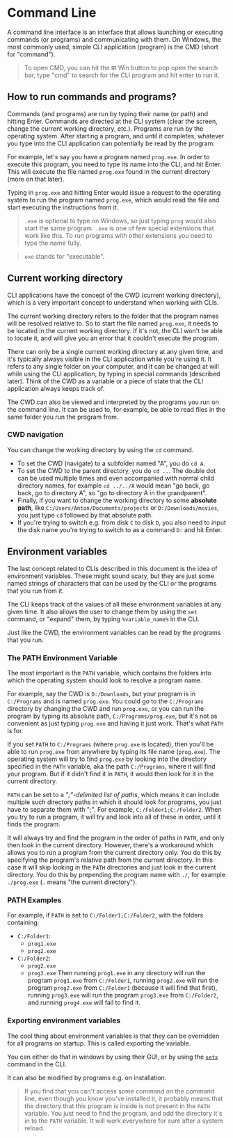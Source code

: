 # Command Line

A command line interface is an interface that allows launching or executing commands (or programs)
and communicating with them.
On Windows, the most commonly used, simple CLI application (program) is the CMD (short for "command").

> To open CMD, you can hit the ⊞ Win button to pop open the search bar, 
> type "cmd" to search for the CLI program and hit enter to run it.

## How to run commands and programs?

Commands (and programs) are run by typing their name (or path) and hitting Enter.
Commands are directed at the CLI system (clear the screen, change the current working directory, etc.).
Programs are run by the operating system.
After starting a program, and until it completes,
whatever you type into the CLI application can potentially be read by the program.

For example, let's say you have a program named `prog.exe`.
In order to execute this program, you need to type its name into the CLI, and hit Enter. 
This will execute the file named `prog.exe` found in the current directory (more on that later).

Typing in `prog.exe` and hitting Enter would issue a request to the operating system to run the program named `prog.exe`,
which would read the file and start executing the instructions from it.

> `.exe` is optional to type on Windows, so just typing `prog` would also start the same program.
> `.exe` is one of few special extensions that work like this.
> To run programs with other extensions you need to type the name fully.

> `exe` stands for "executable".

## Current working directory

CLI applications have the concept of the CWD (current working directory), 
which is a very important concept to understand when working with CLIs.

The current working directory refers to the folder that the program names will be resolved relative to.
So to start the file named `prog.exe`, it needs to be located in the current working directory.
If it's not, the CLI won't be able to locate it, and will give you an error that it couldn't execute the program.

There can only be a single current working directory at any given time, and it's typically always visible 
in the CLI application while you're using it.
It refers to any single folder on your computer, and it can be changed at will while using the CLI application,
by typing in special commands (described later).
Think of the CWD as a variable or a piece of state that the CLI application always keeps track of.

The CWD can also be viewed and interpreted by the programs you run on the command line.
It can be used to, for example, be able to read files in the same folder you run the program from.

### CWD navigation

You can change the working directory by using the `cd` command.
- To set the CWD (navigate) to a subfolder named "A", you do `cd A`.
- To set the CWD to the parent directory, you do `cd ..`.
  The double dot can be used multiple times and even accompanied with normal child directory names, for example `cd ../../A` would mean "go back, go back, go to directory A", so "go to directory A in the grandparent".
- Finally, if you want to change the working directory to some **absolute path**, 
  like `C:/Users/Anton/Documents/projects` or `D:/Downloads/movies`, 
  you just type `cd` followed by that absolute path.
- If you're trying to switch e.g. from disk `C` to disk `D`, 
  you also need to input the disk name you're trying to switch to as a command `D:` and hit Enter.

## Environment variables

The last concept related to CLIs described in this document is the idea of environment variables.
These might sound scary, but they are just some named strings of characters
that can be used by the CLI or the programs that you run from it.

The CLI keeps track of the values of all these environment variables at any given time.
It also allows the user to change them by using the `set` command, or "expand" them, 
by typing `%variable_name%` in the CLI.

Just like the CWD, the environment variables can be read by the programs that you run.

### The PATH Environment Variable

The most important is the `PATH` variable, which contains the folders 
into which the operating system should look to resolve a program name.

For example, say the CWD is `D:/Downloads`, but your program is in `C:/Programs` and is named `prog.exe`.
You could go to the `C:/Programs` directory by changing the CWD and run `prog.exe`,
or you can run the program by typing its absolute path, `C:/Programs/prog.exe`,
but it's not as convenient as just typing `prog.exe` and having it just work.
That's what `PATH` is for.

If you set `PATH` to `C:/Programs` (where `prog.exe` is located),
then you'll be able to run `prog.exe` from anywhere by typing its file name (`prog.exe`).
The operating system will try to find `prog.exe` by looking into 
the directory specified in the `PATH` variable, aka the path `C:/Programs`, where it will find your program.
But if it didn't find it in `PATH`, it would then look for it in the current directory.

`PATH` can be set to a *";"-delimited list of paths*,
which means it can include multiple such directory paths in which it should look for programs,
you just have to separate them with ";".
For example, `C:/Folder1;C:/Folder2`.
When you try to run a program, it will try and look into all of these in order, until it finds the program.

It will always try and find the program in the order of paths in `PATH`, 
and only then look in the current directory.
However, there's a workaround which allows you to run a program from the current directory only.
You do this by specifying the program's relative path from the current directory.
In this case it will skip looking in the `PATH` directories and just look in the current directory.
You do this by prepending the program name with `./`, for example `./prog.exe`
(`.` means "the current directory").

### PATH Examples

For example, if `PATH` is set to `C:/Folder1;C:/Folder2`, with the folders containing:
- `C:/Folder1`:
  - `prog1.exe`
  - `prog2.exe`
- `C:/Folder2`:
  - `prog2.exe`
  - `prog3.exe`
Then running `prog1.exe` in any directory will run the program `prog1.exe` from `C:/Folder1`,
running `prog2.exe` will run the program `prog2.exe` from `C:/Folder1` (because it will find that first),
running `prog3.exe` will run the program `prog3.exe` from `C:/Folder2`,
and running `prog4.exe` will fail to find it.


### Exporting environment variables

The cool thing about environment variables is that they can be overridden for all programs on startup.
This is called exporting the variable.

You can either do that in windows by using their GUI, or by using the
[`setx`](https://learn.microsoft.com/en-us/windows-server/administration/windows-commands/setx) command in the CLI.

It can also be modified by programs e.g. on installation.

> If you find that you can't access some command on the command line, even though you know you've installed it,
> it probably means that the directory that this program is inside is not present in the `PATH` variable.
> You just need to find the program, and add the directory it's in to the `PATH` variable.
> It will work everywhere for sure after a system reload.